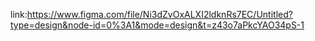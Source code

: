 link:https://www.figma.com/file/Ni3dZvOxALXI2ldknRs7EC/Untitled?type=design&node-id=0%3A1&mode=design&t=z43o7aPkcYAO34pS-1
